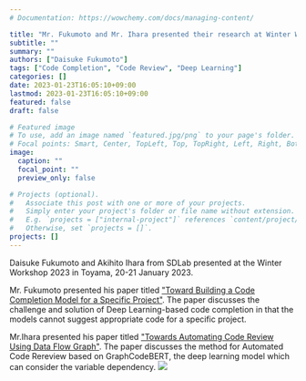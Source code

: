 ```yaml
---
# Documentation: https://wowchemy.com/docs/managing-content/

title: "Mr. Fukumoto and Mr. Ihara presented their research at Winter Workshop 2023 in Toyama"
subtitle: ""
summary: ""
authors: ["Daisuke Fukumoto"]
tags: ["Code Completion", "Code Review", "Deep Learning"]
categories: []
date: 2023-01-23T16:05:10+09:00
lastmod: 2023-01-23T16:05:10+09:00
featured: false
draft: false

# Featured image
# To use, add an image named `featured.jpg/png` to your page's folder.
# Focal points: Smart, Center, TopLeft, Top, TopRight, Left, Right, BottomLeft, Bottom, BottomRight.
image:
  caption: ""
  focal_point: ""
  preview_only: false

# Projects (optional).
#   Associate this post with one or more of your projects.
#   Simply enter your project's folder or file name without extension.
#   E.g. `projects = ["internal-project"]` references `content/project/deep-learning/index.md`.
#   Otherwise, set `projects = []`.
projects: []
---
```

Daisuke Fukumoto and Akihito Ihara from SDLab presented at the Winter Workshop 2023 in Toyama, 20-21 January 2023.

Mr. Fukumoto presented his paper titled ["Toward Building a Code Completion Model for a Specific Project"](https://ipsj.ixsq.nii.ac.jp/ej/?action=pages_view_main&active_action=repository_view_main_item_detail&item_id=223453&item_no=1&page_id=13&block_id=8). The paper discusses the challenge and solution of Deep Learning-based code completion in that the models cannot suggest appropriate code for a specific project.

Mr.Ihara presented his paper titled ["Towards Automating Code Review Using Data Flow Graph"](https://ipsj.ixsq.nii.ac.jp/ej/?action=pages_view_main&active_action=repository_view_main_item_detail&item_id=223454&item_no=1&page_id=13&block_id=8). The paper discusses the method for Automated Code Rereview based on GraphCodeBERT, the deep learning model which can consider the variable dependency.
![](ihara.jpg)